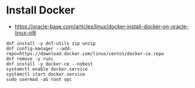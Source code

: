 
# Install Docker
* https://oracle-base.com/articles/linux/docker-install-docker-on-oracle-linux-ol8

```
dnf install -y dnf-utils zip unzip
dnf config-manager --add-repo=https://download.docker.com/linux/centos/docker-ce.repo
dnf remove -y runc
dnf install -y docker-ce --nobest
systemctl enable docker.service
systemctl start docker.service
sudo usermod -aG root opc
```

